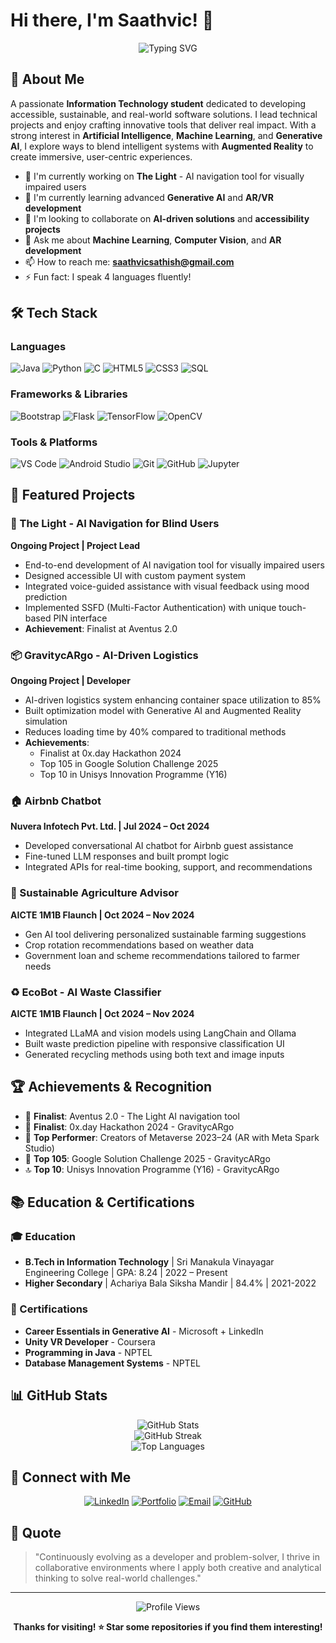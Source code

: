 # Hi there, I'm Saathvic! 👋

<div align="center">
  <img src="https://readme-typing-svg.herokuapp.com?font=Fira+Code&pause=1000&color=2E9EF7&center=true&vCenter=true&width=435&lines=AI+%26+ML+Enthusiast;Full+Stack+Developer;AR%2FVR+Innovator;Problem+Solver" alt="Typing SVG" />
</div>

## 🚀 About Me

A passionate **Information Technology student** dedicated to developing accessible, sustainable, and real-world software solutions. I lead technical projects and enjoy crafting innovative tools that deliver real impact. With a strong interest in **Artificial Intelligence**, **Machine Learning**, and **Generative AI**, I explore ways to blend intelligent systems with **Augmented Reality** to create immersive, user-centric experiences.

- 🔭 I'm currently working on **The Light** - AI navigation tool for visually impaired users
- 🌱 I'm currently learning advanced **Generative AI** and **AR/VR development**
- 👯 I'm looking to collaborate on **AI-driven solutions** and **accessibility projects**
- 💬 Ask me about **Machine Learning**, **Computer Vision**, and **AR development**
- 📫 How to reach me: **saathvicsathish@gmail.com**
- ⚡ Fun fact: I speak 4 languages fluently!

## 🛠️ Tech Stack

### Languages
![Java](https://img.shields.io/badge/Java-ED8B00?style=for-the-badge&logo=java&logoColor=white)
![Python](https://img.shields.io/badge/Python-3776AB?style=for-the-badge&logo=python&logoColor=white)
![C](https://img.shields.io/badge/C-00599C?style=for-the-badge&logo=c&logoColor=white)
![HTML5](https://img.shields.io/badge/HTML5-E34F26?style=for-the-badge&logo=html5&logoColor=white)
![CSS3](https://img.shields.io/badge/CSS3-1572B6?style=for-the-badge&logo=css3&logoColor=white)
![SQL](https://img.shields.io/badge/SQL-336791?style=for-the-badge&logo=postgresql&logoColor=white)

### Frameworks & Libraries
![Bootstrap](https://img.shields.io/badge/Bootstrap-563D7C?style=for-the-badge&logo=bootstrap&logoColor=white)
![Flask](https://img.shields.io/badge/Flask-000000?style=for-the-badge&logo=flask&logoColor=white)
![TensorFlow](https://img.shields.io/badge/TensorFlow-FF6F00?style=for-the-badge&logo=tensorflow&logoColor=white)
![OpenCV](https://img.shields.io/badge/OpenCV-27338e?style=for-the-badge&logo=OpenCV&logoColor=white)

### Tools & Platforms
![VS Code](https://img.shields.io/badge/VS_Code-0078d4?style=for-the-badge&logo=visual%20studio%20code&logoColor=white)
![Android Studio](https://img.shields.io/badge/Android_Studio-3DDC84?style=for-the-badge&logo=android-studio&logoColor=white)
![Git](https://img.shields.io/badge/Git-F05032?style=for-the-badge&logo=git&logoColor=white)
![GitHub](https://img.shields.io/badge/GitHub-100000?style=for-the-badge&logo=github&logoColor=white)
![Jupyter](https://img.shields.io/badge/Jupyter-F37626?style=for-the-badge&logo=jupyter&logoColor=white)

## 🌟 Featured Projects

### 🦾 The Light - AI Navigation for Blind Users
**Ongoing Project | Project Lead**
- End-to-end development of AI navigation tool for visually impaired users
- Designed accessible UI with custom payment system
- Integrated voice-guided assistance with visual feedback using mood prediction
- Implemented SSFD (Multi-Factor Authentication) with unique touch-based PIN interface
- **Achievement**: Finalist at Aventus 2.0

### 📦 GravitycARgo - AI-Driven Logistics
**Ongoing Project | Developer**
- AI-driven logistics system enhancing container space utilization to 85%
- Built optimization model with Generative AI and Augmented Reality simulation
- Reduces loading time by 40% compared to traditional methods
- **Achievements**: 
  - Finalist at 0x.day Hackathon 2024
  - Top 105 in Google Solution Challenge 2025
  - Top 10 in Unisys Innovation Programme (Y16)

### 🏠 Airbnb Chatbot
**Nuvera Infotech Pvt. Ltd. | Jul 2024 – Oct 2024**
- Developed conversational AI chatbot for Airbnb guest assistance
- Fine-tuned LLM responses and built prompt logic
- Integrated APIs for real-time booking, support, and recommendations

### 🌱 Sustainable Agriculture Advisor
**AICTE 1M1B Flaunch | Oct 2024 – Nov 2024**
- Gen AI tool delivering personalized sustainable farming suggestions
- Crop rotation recommendations based on weather data
- Government loan and scheme recommendations tailored to farmer needs

### ♻️ EcoBot - AI Waste Classifier
**AICTE 1M1B Flaunch | Oct 2024 – Nov 2024**
- Integrated LLaMA and vision models using LangChain and Ollama
- Built waste prediction pipeline with responsive classification UI
- Generated recycling methods using both text and image inputs

## 🏆 Achievements & Recognition

- 🥈 **Finalist**: Aventus 2.0 - The Light AI navigation tool
- 🥈 **Finalist**: 0x.day Hackathon 2024 - GravitycARgo
- 🌟 **Top Performer**: Creators of Metaverse 2023–24 (AR with Meta Spark Studio)
- 🏅 **Top 105**: Google Solution Challenge 2025 - GravitycARgo
- 🔝 **Top 10**: Unisys Innovation Programme (Y16) - GravitycARgo

## 📚 Education & Certifications

### 🎓 Education
- **B.Tech in Information Technology** | Sri Manakula Vinayagar Engineering College | GPA: 8.24 | 2022 – Present
- **Higher Secondary** | Achariya Bala Siksha Mandir | 84.4% | 2021-2022

### 📜 Certifications
- **Career Essentials in Generative AI** - Microsoft + LinkedIn
- **Unity VR Developer** - Coursera
- **Programming in Java** - NPTEL
- **Database Management Systems** - NPTEL

## 📊 GitHub Stats

<div align="center">
  <img src="https://github-readme-stats.vercel.app/api?username=Saathvic&show_icons=true&theme=radical" alt="GitHub Stats" />
</div>

<div align="center">
  <img src="https://github-readme-streak-stats.herokuapp.com/?user=Saathvic&theme=radical" alt="GitHub Streak" />
</div>

<div align="center">
  <img src="https://github-readme-stats.vercel.app/api/top-langs/?username=Saathvic&layout=compact&theme=radical" alt="Top Languages" />
</div>

## 🤝 Connect with Me

<div align="center">
  
[![LinkedIn](https://img.shields.io/badge/LinkedIn-0077B5?style=for-the-badge&logo=linkedin&logoColor=white)](https://linkedin.com/in/saathvic-sathish-1194b5264)
[![Portfolio](https://img.shields.io/badge/Portfolio-FF5722?style=for-the-badge&logo=google-chrome&logoColor=white)](https://saathvic-resume.vercel.app)
[![Email](https://img.shields.io/badge/Email-D14836?style=for-the-badge&logo=gmail&logoColor=white)](mailto:saathvicsathish@gmail.com)
[![GitHub](https://img.shields.io/badge/GitHub-100000?style=for-the-badge&logo=github&logoColor=white)](https://github.com/Saathvic)

</div>

## 💭 Quote

> "Continuously evolving as a developer and problem-solver, I thrive in collaborative environments where I apply both creative and analytical thinking to solve real-world challenges."

---

<div align="center">
  <img src="https://komarev.com/ghpvc/?username=Saathvic&color=blue&style=flat-square&label=Profile+Views" alt="Profile Views" />
</div>

<div align="center">
  
**Thanks for visiting! ⭐ Star some repositories if you find them interesting!**

</div>
